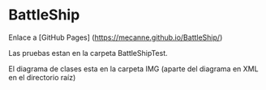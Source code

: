 # BattleShip

Enlace a [GitHub Pages] (https://mecanne.github.io/BattleShip/)

Las pruebas estan en la carpeta BattleShipTest.

El diagrama de clases esta en la carpeta IMG (aparte del diagrama en XML en el directorio raíz)
